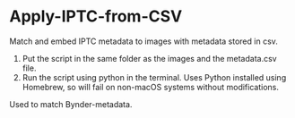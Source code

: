 # Apply-IPTC-from-CSV
Match and embed IPTC metadata to images with metadata stored in csv.

1. Put the script in the same folder as the images and the metadata.csv file.
2. Run the script using python in the terminal. Uses Python installed using Homebrew, so will fail on non-macOS systems without modifications.

Used to match Bynder-metadata.
